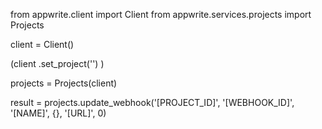from appwrite.client import Client
from appwrite.services.projects import Projects

client = Client()

(client
  .set_project('')
)

projects = Projects(client)

result = projects.update_webhook('[PROJECT_ID]', '[WEBHOOK_ID]', '[NAME]', {}, '[URL]', 0)
